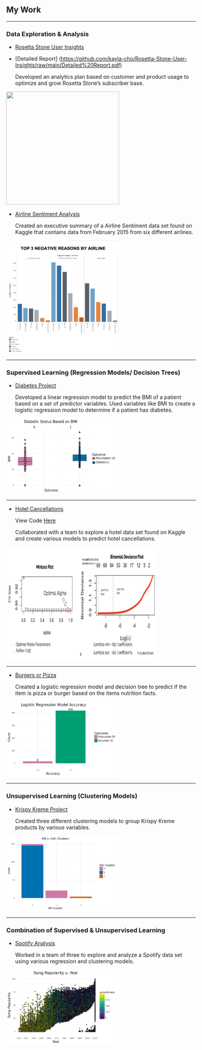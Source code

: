 ## My Work

---
### Data Exploration & Analysis
-  [Rosetta Stone User Insights](https://github.com/kayla-cho/Rosetta-Stone-User-Insights/raw/main/Rosetta%20Stone%20User%20Insights.pdf)
-  [Detailed Report] (https://github.com/kayla-cho/Rosetta-Stone-User-Insights/raw/main/Detailed%20Report.pdf)
  
   Developed an analytics plan based on customer and product usage to optimize and grow Rosetta Stone’s subscriber base.

<img src="ihttps://raw.githubusercontent.com/kayla-cho/Rosetta-Stone-User-Insights/main/Inactive%20Users.png" width="300" height="300"/>

- [Airline Sentiment Analysis](https://github.com/kayla-cho/Airline-Sentiment/raw/main/Airline%20Sentiment%20Analysis.pdf)
  
    Created an executive summary of a Airline Sentiment data set found on Kaggle that contains data from February 2015 from six different airlines.

<img src="images/airline.negative.reasons.png" width="300" height="300"/>

---

### Supervised Learning (Regression Models/ Decision Trees)

- [Diabetes Project](https://github.com/kayla-cho/Diabetes-Project/blob/bf73000b8e218cf5aac442b3a25568762356a535/Project1.ipynb)
  
  Developed a linear regression model to predict the BMI of a patient based on a set of predictor variables. Used variables like BMI to create a logistic regression model to determine if a patient has diabetes. 
  
<img src="images/Unknown copy.png" width="300" height="200"/>


---

- [Hotel Cancellations](https://github.com/kayla-cho/hotel-cancellations/blob/49feb3cca2e5d88761282868d7006e0e82eb40c4/Hotels%20%20Presentation.pdf)

  View Code [Here](https://github.com/kayla-cho/hotel-cancellations/blob/3ec6950bca746a22f4e206df6fc8d1fa6edee2c0/Final.nb.html)
  
  Collaborated with a team to explore a hotel data set found on Kaggle and create various models to predict hotel cancellations.  
<img src="images/ElasticNet.png" width="400" height="300"/>

---

- [Burgers or Pizza](https://github.com/kayla-cho/burgers-or-pizza/blob/8a59e914ba12b4e209a5d2396b17bbb9617c8d59/Burgers%20or%20Pizza%20Project.ipynb)
  
  Created a logistic regression model and decision tree to predict if the item is pizza or burger based on the items nutrition facts. 

<img src="images/Unknown-1.png" width="300" height="200"/>

---

### Unsupervised Learning (Clustering Models) 
- [Krispy Kreme Project](https://github.com/kayla-cho/krispy-kreme/blob/89cafe14d45d22f4b63489d803023ade2caf57f7/Krispy%20Kreme%20Project.ipynb)
  
  Created three different clustering models to group Krispy Kreme products by various variables.
  
<img src="images/Unknown.png" width="300" height="200"/>

---

### Combination of Supervised & Unsupervised Learning
  
- [Spotify Analysis](https://github.com/kayla-cho/spotify/blob/a8e4bddf1f6a82b527eb4cdcacd4d14832a89bb6/Final_Project.ipynb)
  
  Worked in a team of three to explore and analyze a Spotify data set using various regression and clustering models. 
  
<img src="images/Unknown-3.png" width="300" height="200"/>

